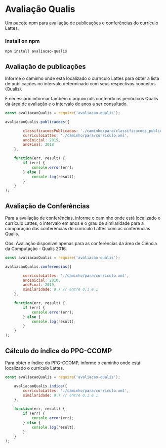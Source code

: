 # Avaliação Qualis

Um pacote npm para avaliação de publicações e conferências do currículo Lattes.

### Install on npm

`npm install avaliacao-qualis`

## Avaliação de publicações

Informe o caminho onde está localizado o currículo Lattes para obter a lista de publicações no intervalo determinado com seus respectivos conceitos (Qualis). 

É necessário informar também o arquivo xls contendo os periódicos Qualis da área de avaliação e o intervalo de anos a ser consultado.


```js
const avaliacaoQualis = require('avaliacao-qualis');

avaliacaoQualis.publicacoes({

        classificacoesPublicadas: './caminho/para/classificacoes_publicadas.xls',
        curriculoLattes: './caminho/para/curriculo.xml',
        anoInicial: 2015,
        anoFinal: 2018
    }, 

    function(err, result) {
        if (err) {
            console.error(err);
        } else {
            console.log(result);
        }
    }
);
```

## Avaliação de Conferências

Para a avaliação de conferências, informe o caminho onde está localizado o currículo Lattes, o intervalo em anos e o grau de similaridade para a comparação das conferências do currículo Lattes com as conferências Qualis.

Obs: Avaliação disponível apenas para as conferências da área de Ciência da Computação - Qualis 2016.

```js
const avaliacaoQualis = require('avaliacao-qualis');

avaliacaoQualis.conferencias({

        curriculoLattes: './caminho/para/curriculo.xml',
        anoInicial: 2010,
        anoFinal: 2019,
        similaridade: 0.7 // entre 0.1 e 1
    },

    function(err, result) {
        if (err) {
            console.error(err);
        } else {
            console.log(result);
        }
    }
);
```

## Cálculo do índice do PPG-CCOMP

Para obter o índice do PPG-CCOMP, informe o caminho onde está localizado o currículo Lattes.

```js
const avaliacaoQualis = require('avaliacao-qualis');

    avaliacaoQualis.indice({
        curriculoLattes: './caminho/para/curriculo.xml',
        similaridade: 0.7 // entre 0.1 e 1
    },

    function(err, result) {
        if (err) {
            console.error(err);
        } else {
            console.log(result);
        }
    }
);
```